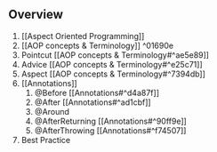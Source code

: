 ## Overview
1. [[Aspect Oriented Programming]]
2. [[AOP concepts & Terminology]] ^01690e
3. Pointcut [[AOP concepts & Terminology#^ae5e89]]
4. Advice [[AOP concepts & Terminology#^e25c71]]
5. Aspect [[AOP concepts & Terminology#^7394db]]
6. [[Annotations]]
	1. @Before [[Annotations#^d4a87f]]
	2. @After [[Annotations#^ad1cbf]]
	3. @Around
	4. @AfterReturning [[Annotations#^90ff9e]]
	5. @AfterThrowing [[Annotations#^f74507]]
7. Best Practice